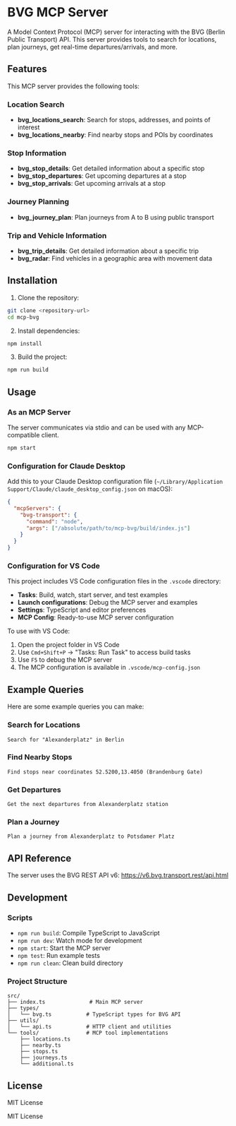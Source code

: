 # BVG MCP Server

A Model Context Protocol (MCP) server for interacting with the BVG (Berlin Public Transport) API. This server provides tools to search for locations, plan journeys, get real-time departures/arrivals, and more.

## Features

This MCP server provides the following tools:

### Location Search
- **bvg_locations_search**: Search for stops, addresses, and points of interest
- **bvg_locations_nearby**: Find nearby stops and POIs by coordinates

### Stop Information
- **bvg_stop_details**: Get detailed information about a specific stop
- **bvg_stop_departures**: Get upcoming departures at a stop
- **bvg_stop_arrivals**: Get upcoming arrivals at a stop

### Journey Planning
- **bvg_journey_plan**: Plan journeys from A to B using public transport

### Trip and Vehicle Information
- **bvg_trip_details**: Get detailed information about a specific trip
- **bvg_radar**: Find vehicles in a geographic area with movement data

## Installation

1. Clone the repository:
```bash
git clone <repository-url>
cd mcp-bvg
```

2. Install dependencies:
```bash
npm install
```

3. Build the project:
```bash
npm run build
```

## Usage

### As an MCP Server

The server communicates via stdio and can be used with any MCP-compatible client.

```bash
npm start
```

### Configuration for Claude Desktop

Add this to your Claude Desktop configuration file (`~/Library/Application Support/Claude/claude_desktop_config.json` on macOS):

```json
{
  "mcpServers": {
    "bvg-transport": {
      "command": "node",
      "args": ["/absolute/path/to/mcp-bvg/build/index.js"]
    }
  }
}
```

### Configuration for VS Code

This project includes VS Code configuration files in the `.vscode` directory:

- **Tasks**: Build, watch, start server, and test examples
- **Launch configurations**: Debug the MCP server and examples
- **Settings**: TypeScript and editor preferences
- **MCP Config**: Ready-to-use MCP server configuration

To use with VS Code:
1. Open the project folder in VS Code
2. Use `Cmd+Shift+P` → "Tasks: Run Task" to access build tasks
3. Use `F5` to debug the MCP server
4. The MCP configuration is available in `.vscode/mcp-config.json`

## Example Queries

Here are some example queries you can make:

### Search for Locations
```
Search for "Alexanderplatz" in Berlin
```

### Find Nearby Stops
```
Find stops near coordinates 52.5200,13.4050 (Brandenburg Gate)
```

### Get Departures
```
Get the next departures from Alexanderplatz station
```

### Plan a Journey
```
Plan a journey from Alexanderplatz to Potsdamer Platz
```

## API Reference

The server uses the BVG REST API v6: https://v6.bvg.transport.rest/api.html

## Development

### Scripts

- `npm run build`: Compile TypeScript to JavaScript
- `npm run dev`: Watch mode for development
- `npm start`: Start the MCP server
- `npm test`: Run example tests
- `npm run clean`: Clean build directory

### Project Structure

```
src/
├── index.ts              # Main MCP server
├── types/
│   └── bvg.ts           # TypeScript types for BVG API
├── utils/
│   └── api.ts           # HTTP client and utilities
└── tools/               # MCP tool implementations
    ├── locations.ts
    ├── nearby.ts
    ├── stops.ts
    ├── journeys.ts
    └── additional.ts
```

## License

MIT License

MIT License
